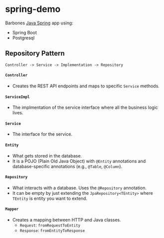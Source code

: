 # spring-demo

Barbones [Java Spring](https://spring.io/) app using:
* Spring Boot
* Postgresql


## Repository Pattern
```
Controller -> Service -> Implementation -> Repository
```

#### `Controller`
* Creates the REST API endpoints and maps to specific `Service` methods.

#### `ServiceImpl`
* The implmentation of the service interface where all the business logic lives.

#### `Service`
* The interface for the service.

#### `Entity`
* What gets stored in the database. 
* It is a POJO (Plain Old Java Object) with `@Entity` annotations and database-specific annotations (e.g., `@Table`, `@Column`).

#### `Repository`
* What interacts with a database. Uses the `@Repository` annotation. 
* It can be empty by just extending the `JpaRepository<TEntity>` where `TEntity` is entity you want to extend. 

#### `Mapper`
* Creates a mapping between HTTP and Java classes.
  * `Request`: `fromRequestToEntity`
  * `Response`: `fromEntityToResponse`
       
       
